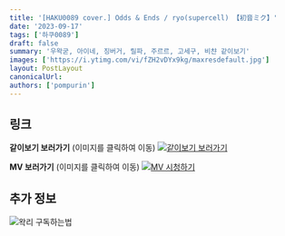 ```yaml
---
title: '[HAKU0089 cover.] Odds & Ends / ryo(supercell) 【初音ミク】'
date: '2023-09-17'
tags: ['하쿠0089']
draft: false
summary: '우왁굳, 아이네, 징버거, 릴파, 주르르, 고세구, 비챤 같이보기'
images: ['https://i.ytimg.com/vi/fZH2vDYx9kg/maxresdefault.jpg']
layout: PostLayout
canonicalUrl:
authors: ['pompurin']
---
```


## 링크

**같이보기 보러가기** (이미지를 클릭하여 이동)
[![같이보기 보러가기](../static/images/logo.png)](https://cafe.naver.com/steamindiegame/12897895)

**MV 보러가기** (이미지를 클릭하여 이동)
[![MV 시청하기](https://i.ytimg.com/vi/fZH2vDYx9kg/maxresdefault.jpg)](https://youtu.be/fZH2vDYx9kg?si=tlsvYQeGRu7UFLbM)

## 추가 정보

![왁리 구독하는법](../static/images/sub.gif)
